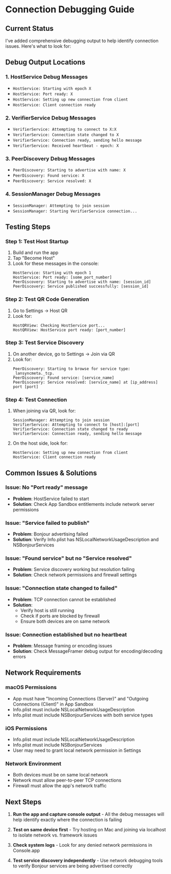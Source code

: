 # Connection Debugging Guide

## Current Status
I've added comprehensive debugging output to help identify connection issues. Here's what to look for:

## Debug Output Locations

### 1. HostService Debug Messages
- `HostService: Starting with epoch X`
- `HostService: Port ready: X`
- `HostService: Setting up new connection from client`
- `HostService: Client connection ready`

### 2. VerifierService Debug Messages
- `VerifierService: Attempting to connect to X:X`
- `VerifierService: Connection state changed to X`
- `VerifierService: Connection ready, sending hello message`
- `VerifierService: Received heartbeat - epoch: X`

### 3. PeerDiscovery Debug Messages
- `PeerDiscovery: Starting to advertise with name: X`
- `PeerDiscovery: Found service: X`
- `PeerDiscovery: Service resolved: X`

### 4. SessionManager Debug Messages
- `SessionManager: Attempting to join session`
- `SessionManager: Starting VerifierService connection...`

## Testing Steps

### Step 1: Test Host Startup
1. Build and run the app
2. Tap "Become Host" 
3. Look for these messages in the console:
   ```
   HostService: Starting with epoch 1
   HostService: Port ready: [some_port_number]
   PeerDiscovery: Starting to advertise with name: [session_id]
   PeerDiscovery: Service published successfully: [session_id]
   ```

### Step 2: Test QR Code Generation
1. Go to Settings → Host QR
2. Look for:
   ```
   HostQRView: Checking HostService port...
   HostQRView: HostService port ready: [port_number]
   ```

### Step 3: Test Service Discovery
1. On another device, go to Settings → Join via QR
2. Look for:
   ```
   PeerDiscovery: Starting to browse for service type: _lansyncmeta._tcp.
   PeerDiscovery: Found service: [service_name]
   PeerDiscovery: Service resolved: [service_name] at [ip_address] port [port]
   ```

### Step 4: Test Connection
1. When joining via QR, look for:
   ```
   SessionManager: Attempting to join session
   VerifierService: Attempting to connect to [host]:[port]
   VerifierService: Connection state changed to ready
   VerifierService: Connection ready, sending hello message
   ```

2. On the host side, look for:
   ```
   HostService: Setting up new connection from client
   HostService: Client connection ready
   ```

## Common Issues & Solutions

### Issue: No "Port ready" message
- **Problem**: HostService failed to start
- **Solution**: Check App Sandbox entitlements include network server permissions

### Issue: "Service failed to publish" 
- **Problem**: Bonjour advertising failed
- **Solution**: Verify Info.plist has NSLocalNetworkUsageDescription and NSBonjourServices

### Issue: "Found service" but no "Service resolved"
- **Problem**: Service discovery working but resolution failing
- **Solution**: Check network permissions and firewall settings

### Issue: "Connection state changed to failed"
- **Problem**: TCP connection cannot be established
- **Solution**: 
  - Verify host is still running
  - Check if ports are blocked by firewall
  - Ensure both devices are on same network

### Issue: Connection established but no heartbeat
- **Problem**: Message framing or encoding issues
- **Solution**: Check MessageFramer debug output for encoding/decoding errors

## Network Requirements

### macOS Permissions
- App must have "Incoming Connections (Server)" and "Outgoing Connections (Client)" in App Sandbox
- Info.plist must include NSLocalNetworkUsageDescription
- Info.plist must include NSBonjourServices with both service types

### iOS Permissions  
- Info.plist must include NSLocalNetworkUsageDescription
- Info.plist must include NSBonjourServices
- User may need to grant local network permission in Settings

### Network Environment
- Both devices must be on same local network
- Network must allow peer-to-peer TCP connections
- Firewall must allow the app's network traffic

## Next Steps

1. **Run the app and capture console output** - All the debug messages will help identify exactly where the connection is failing

2. **Test on same device first** - Try hosting on Mac and joining via localhost to isolate network vs. framework issues

3. **Check system logs** - Look for any denied network permissions in Console.app

4. **Test service discovery independently** - Use network debugging tools to verify Bonjour services are being advertised correctly